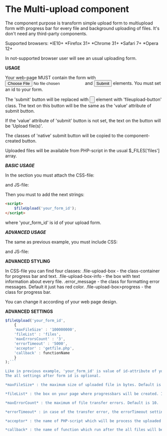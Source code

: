 The Multi-upload component
==========================
The component purpose is transform simple upload form to multiupload form with progress bar for every file and background uploading of files.
It's don't need any third-party components.

Supported browsers:
	*IE10+
	*Firefox 31+
	*Chrome 31+
	*Safari 7+
	*Opera 12+

In not-supported browser user will see an usual uploading form.

**USAGE**

Your web-page MUST contain the form with <input type='file'> and <input type='submit'> elements. You must set an id to your form.

The 'submit' button will be replaced with <input type='button'> element with 'fileupload-button' class. The text on this button will be the same as the 'value' attribute of submit button. 

If the 'value' attribute of 'submit' button is not set, the text on the button will be 'Upload file(s)'.

The classes of 'native' submit button will be copied to the component-created button.

Uploaded files will be available from PHP-script in the usual $_FILES['files'] array.

***BASIC USAGE***

In the <head> section you must attach the CSS-file:
<link rel='stylesheet' href='fileupload.css'>

and JS-file:
<script src='fileupload.js'></script>

Then you must to add the next strings:
```html
<script>
	$fileUpload('your_form_id');
</script>
```

where 'your_form_id' is id of your upload form.

***ADVANCED USAGE***

The same as previous example, you must include CSS:
<link rel='stylesheet' href='fileupload.css'>

and JS-file:
<script src='fileupload.js'></script>

****ADVANCED STYLING****

In CSS-file you can find four classes:
.file-upload-box - the class-container for progress bar and text.
.file-upload-box-info - the box with text information about every file.
.error_message - the class for formatting error messages. Default it just has red color.
.file-upload-box>progress - the class for progress bar.

You can change it according of your web page design.

****ADVANCED SETTINGS****
```javascript
$fileUpload('your_form_id', 
    {
	'maxFileSize' : '100000000',
	'fileList' : 'files',
	'maxErrorsCount' : '3',
	'errorTimeout' : '5000',
	'acceptor' : 'getfile.php',
	'callback' : functionName
    }
);```

Like in previous example, 'your_form_id' is value of id-attribute of your form.
The all settings after form id is optional.

*maxFileSize* : the maximum size of uploaded file in bytes. Default is 8388608 bytes (8Mb).

*fileList* : the box on your page where progressbars will be created. If it is not set, progressbars will be added at the end of your upload form.

*maxErrorCount* : the maximum of file transfer errors. Default is 10.

*errorTimeout* : in case of the transfer error, the errorTimeout setting set timeout between re-transfer attempts. Must be set in milliseconds. Default is 1000 ms (1s).

*acceptor* : the name of PHP-script which will be process the uploaded files. Default is 'upload.php'.

*callback* : the name of function which run after the all files will be loaded. Default is false.


